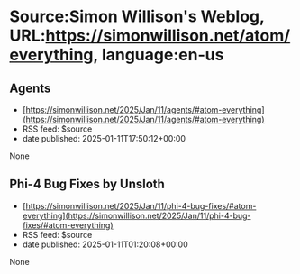 # Source:Simon Willison's Weblog, URL:https://simonwillison.net/atom/everything, language:en-us

## Agents
 - [https://simonwillison.net/2025/Jan/11/agents/#atom-everything](https://simonwillison.net/2025/Jan/11/agents/#atom-everything)
 - RSS feed: $source
 - date published: 2025-01-11T17:50:12+00:00

None

## Phi-4 Bug Fixes by Unsloth
 - [https://simonwillison.net/2025/Jan/11/phi-4-bug-fixes/#atom-everything](https://simonwillison.net/2025/Jan/11/phi-4-bug-fixes/#atom-everything)
 - RSS feed: $source
 - date published: 2025-01-11T01:20:08+00:00

None


